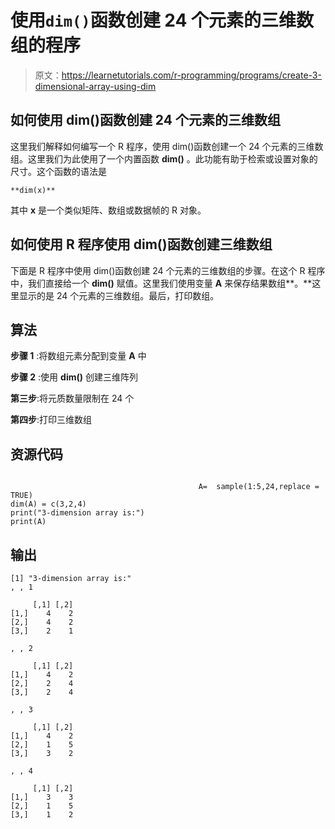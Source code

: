 # 使用`dim()`函数创建 24 个元素的三维数组的程序

> 原文：<https://learnetutorials.com/r-programming/programs/create-3-dimensional-array-using-dim>

## 如何使用 dim()函数创建 24 个元素的三维数组

这里我们解释如何编写一个 R 程序，使用 dim()函数创建一个 24 个元素的三维数组。这里我们为此使用了一个内置函数 **dim()** 。此功能有助于检索或设置对象的尺寸。这个函数的语法是

```
**dim(x)** 

```

其中 **x** 是一个类似矩阵、数组或数据帧的 R 对象。

## 如何使用 R 程序使用 dim()函数创建三维数组

下面是 R 程序中使用 dim()函数创建 24 个元素的三维数组的步骤。在这个 R 程序中，我们直接给一个 **dim()** 赋值。这里我们使用变量 **A** 来保存结果数组**。**这里显示的是 24 个元素的三维数组。最后，打印数组。

## 算法

**步骤 1** :将数组元素分配到变量 **A** 中

**步骤 2** :使用 **dim()** 创建三维阵列

**第三步**:将元质数量限制在 24 个

**第四步**:打印三维数组

## 资源代码

```

                                          A=  sample(1:5,24,replace = TRUE)
dim(A) = c(3,2,4)
print("3-dimension array is:")
print(A)

```

## 输出

```
[1] "3-dimension array is:"
, , 1

     [,1] [,2]
[1,]    4    2
[2,]    4    2
[3,]    2    1

, , 2

     [,1] [,2]
[1,]    4    2
[2,]    2    4
[3,]    2    4

, , 3

     [,1] [,2]
[1,]    4    2
[2,]    1    5
[3,]    3    2

, , 4

     [,1] [,2]
[1,]    3    3
[2,]    1    5
[3,]    1    2 
```
